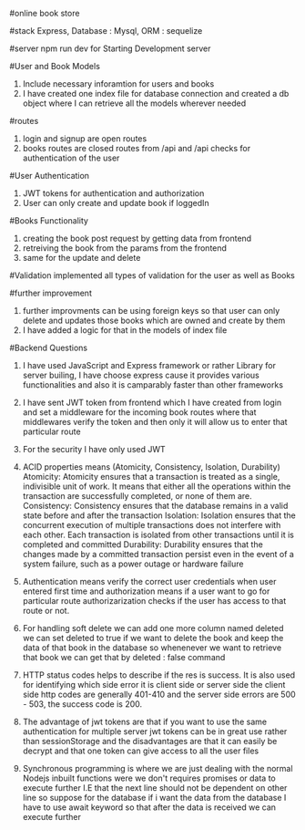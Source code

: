 #online book store

#stack
Express, Database : Mysql, ORM : sequelize

#server
npm run dev 
for Starting Development server

#User and Book Models
1. Include necessary inforamtion for users and books
2. I have created one index file for database connection and created a db object where I can retrieve all the models wherever needed


#routes
1. login and signup are open routes
2. books routes are closed routes from /api and /api checks for authentication of the user



#User Authentication
1. JWT tokens for authentication and authorization
2. User can only create and update book if loggedIn


#Books Functionality

1. creating the book post request by getting data from frontend
2. retreiving the book from the params from the frontend 
3. same for the update and delete


#Validation
implemented all types of validation for the user as well as Books


#further improvement
1. further improvments can be using foreign keys so that user can only delete and updates those books which are owned and create by them
2. I have added a logic for that in the models of index file



#Backend Questions
1. I have used JavaScript and Express framework or rather Library for server builing, I have choose express cause it provides various functionalities and 
also it is camparably faster than other frameworks

2. I have sent JWT token from frontend which I have created from login and set a middleware for the incoming book routes where that middlewares verify the token and then only it will allow us to enter that particular route 

3. For the security I have only used JWT

4. ACID properties means (Atomicity, Consistency, Isolation, Durability) 
Atomicity: Atomicity ensures that a transaction is treated as a single, indivisible unit of work. It means that either all the operations within the transaction are successfully completed, or none of them are.
Consistency: Consistency ensures that the database remains in a valid state before and after the transaction
Isolation: Isolation ensures that the concurrent execution of multiple transactions does not interfere with each other. Each transaction is isolated from other transactions until it is completed and committed
Durability: Durability ensures that the changes made by a committed transaction persist even in the event of a system failure, such as a power outage or hardware failure

6. Authentication means verify the correct user credentials when user entered first time and authorization means if a user want to go for particular route authorizarization checks if the user has access to that route or not.

7. For handling soft delete we can add one more column named deleted we can set deleted to true if we want to delete the book and keep the data of that book in the database so whenenever we want to retrieve that book we can get that by deleted : false command

8. HTTP status codes helps to describe if the res is success. It is also used for identifying which side error it is client side or server side the client side http codes are generally 401-410 and the server side errors are 500 - 503, the success code is 200.

9. The advantage of jwt tokens are that if you want to use the same authentication for multiple server jwt tokens can be in great use rather than sessionStorage and the disadvantages are that it can easily be decrypt and that one token can give access to all the user files

10. Synchronous programming is where we are just dealing with the normal Nodejs inbuilt functions were we don't requires promises or data to execute further I.E that the next line should not be dependent on other line so suppose for the database if i want the data from the database I have to use await keyword so that after the data is received we can execute further 